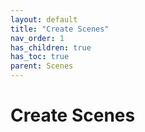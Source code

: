 ```yaml
---
layout: default
title: "Create Scenes"
nav_order: 1
has_children: true
has_toc: true
parent: Scenes
---
```


# Create Scenes
